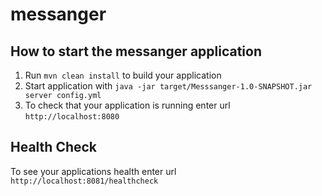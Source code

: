 # messanger

How to start the messanger application
---

1. Run `mvn clean install` to build your application
1. Start application with `java -jar target/Messsanger-1.0-SNAPSHOT.jar server config.yml`
1. To check that your application is running enter url `http://localhost:8080`

Health Check
---

To see your applications health enter url `http://localhost:8081/healthcheck`
